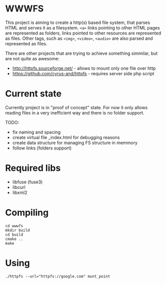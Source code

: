 # WWWFS

This project is aiming to create a http(s) based file system, that parses HTML and serves it as a filesystem. 
`<a>` links pointing to other HTML pages are represented as folders, links pointed to other resources are represented as files. Other tags,
such as `<img>`, `<video>`, `<audio>` are also parsed and represented as files.

There are other projects that are trying to achieve something simmilar, but are not quite as awesome:
* http://httpfs.sourceforge.net/ - allows to mount only one file over http
* https://github.com/cyrus-and/httpfs - requires server side php script

# Current state
Currently project is in "proof of concept" state. For now it only allows reading files in a very inefficient way and there is no folder support.

TODO:
* fix naming and spacing
* create virtual file _index.html for debugging reasons
* create data structure for managing FS structure in memmory
* follow links (folders support)

# Required libs
* libfuse (fuse3)
* libcurl
* libxml2

# Compiling
```
cd wwwfs
mkdir build
cd build
cmake ..
make
```

# Using
```
./httpfs --url="httpfs://google.com" munt_point
```
